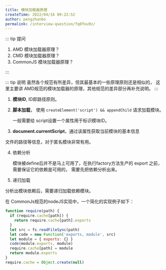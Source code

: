 ```yaml
---
title: 模块加载器原理
createTime: 2022/04/16 09:22:52
author: pengzhanbo
permalink: /interview-question/fq0fou9z/
---
```


::: tip 提问

1. AMD 模块加载器原理？
2. CMD 模块加载器原理？
3. CommonJS 模块加载器原理？

:::

::: tip 说明
虽然各个规范有所差异，但其最基本的一些原理原则还是相似的，
这里主要讲 AMD规范的模块加载器的原理，其他规范的差异部分再补充说明。
:::

1. **模块ID**, ID即路径原则。

2. **脚本加载**， 使用 `createElement('script') && appendChild` 请求加载模块。

   一般需要给 script设置一个属性用于标识模块ID。

3. **document.currentScript**，通过该属性获取当前模块的基本信息

文件的路径等信息，对于匿名模块非常有用。

4. 依赖分析

   模块被define后并不是马上可用了，在执行factory方法生产的 export 之前，需要保证它的依赖是可用的，
   需要先把依赖分析出来。

5. 递归加载

分析出模块依赖后，需要递归加载依赖模块。

在 CommonJs规范的nodeJS实现中，一个简化的实现例子如下：

```js
function require(path) {
  if (require.cache[path]) {
    return require.cache[path].exports
  }
  let src = fs.readFileSync(path)
  let code = new Function('exports, module', src)
  let module = { exports: {} }
  code(module.exports, module)
  require.cache[path] = module
  return module.exports
}
require.cache = Object.create(null)
```
